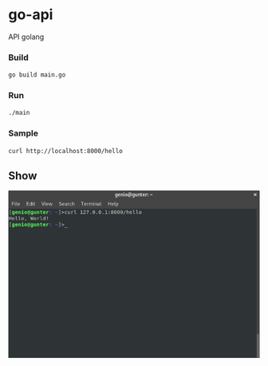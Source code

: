# go-api
API golang

### Build
```sh
go build main.go
```

### Run
```sh
./main
```

### Sample
```sh
curl http://localhost:8000/hello
```

## Show
![Hello](https://github.com/eugenio-cunha/go-api/blob/master/terminal.png)
